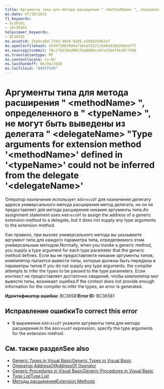 ```yaml
---
title: Аргументы типа для метода расширения " <methodName> ", определенного в " <typeName> ", не могут быть выведены из делегата " <delegateName> "
ms.date: 07/20/2015
f1_keywords:
- bc36581
- vbc36581
helpviewer_keywords:
- BC36581
ms.assetid: 2bb9ca8d-7293-40e9-9285-e20b8254b3af
ms.openlocfilehash: e545f3087094a716ea332211b80d438620dee7ff
ms.sourcegitcommit: f8c270376ed905f6a8896ce0fe25b4f4b38ff498
ms.translationtype: MT
ms.contentlocale: ru-RU
ms.lasthandoff: 06/04/2020
ms.locfileid: "84377539"
---
```

# <a name="type-arguments-for-extension-method-methodname-defined-in-typename-could-not-be-inferred-from-the-delegate-delegatename"></a><span data-ttu-id="33324-102">Аргументы типа для метода расширения " \<methodName> ", определенного в " \<typeName> ", не могут быть выведены из делегата " \<delegateName> "</span><span class="sxs-lookup"><span data-stu-id="33324-102">Type arguments for extension method '\<methodName>' defined in '\<typeName>' could not be inferred from the delegate '\<delegateName>'</span></span>

<span data-ttu-id="33324-103">Оператор назначения использует `AddressOf` для назначения делегату адреса универсального метода расширения метод делегата, но он не предоставляет для метода расширения никакие аргументы типа.</span><span class="sxs-lookup"><span data-stu-id="33324-103">An assignment statement uses `AddressOf` to assign the address of a generic extension method to a delegate, but it does not supply any type arguments to the extension method.</span></span>

<span data-ttu-id="33324-104">Как правило, при вызове универсального метода вы указываете аргумент типа для каждого параметра типа, определяемого этим универсальным методом.</span><span class="sxs-lookup"><span data-stu-id="33324-104">Normally, when you invoke a generic method, you supply a type argument for each type parameter that the generic method defines.</span></span> <span data-ttu-id="33324-105">Если вы не предоставляете никакие аргументы типов, компилятор пытается вывести типы, которые должны быть переданы в параметры типов.</span><span class="sxs-lookup"><span data-stu-id="33324-105">If you do not supply any type arguments, the compiler attempts to infer the types to be passed to the type parameters.</span></span> <span data-ttu-id="33324-106">Если контекст не предоставляет достаточно сведений, чтобы компилятор мог вывести типы, возникает ошибка.</span><span class="sxs-lookup"><span data-stu-id="33324-106">If the context does not provide enough information for the compiler to infer the types, an error is generated.</span></span>

<span data-ttu-id="33324-107">**Идентификатор ошибки:** BC36581</span><span class="sxs-lookup"><span data-stu-id="33324-107">**Error ID:** BC36581</span></span>

## <a name="to-correct-this-error"></a><span data-ttu-id="33324-108">Исправление ошибки</span><span class="sxs-lookup"><span data-stu-id="33324-108">To correct this error</span></span>

- <span data-ttu-id="33324-109">В выражении `AddressOf` укажите аргументы типа для метода расширения.</span><span class="sxs-lookup"><span data-stu-id="33324-109">In the `AddressOf` expression, specify the type arguments for the extension method.</span></span>

## <a name="see-also"></a><span data-ttu-id="33324-110">См. также раздел</span><span class="sxs-lookup"><span data-stu-id="33324-110">See also</span></span>

- [<span data-ttu-id="33324-111">Generic Types in Visual Basic</span><span class="sxs-lookup"><span data-stu-id="33324-111">Generic Types in Visual Basic</span></span>](../programming-guide/language-features/data-types/generic-types.md)
- [<span data-ttu-id="33324-112">Оператор AddressOf</span><span class="sxs-lookup"><span data-stu-id="33324-112">AddressOf Operator</span></span>](../language-reference/operators/addressof-operator.md)
- [<span data-ttu-id="33324-113">Generic Procedures in Visual Basic</span><span class="sxs-lookup"><span data-stu-id="33324-113">Generic Procedures in Visual Basic</span></span>](../programming-guide/language-features/data-types/generic-procedures.md)
- [<span data-ttu-id="33324-114">Type List</span><span class="sxs-lookup"><span data-stu-id="33324-114">Type List</span></span>](../language-reference/statements/type-list.md)
- [<span data-ttu-id="33324-115">Методы расширения</span><span class="sxs-lookup"><span data-stu-id="33324-115">Extension Methods</span></span>](../programming-guide/language-features/procedures/extension-methods.md)
